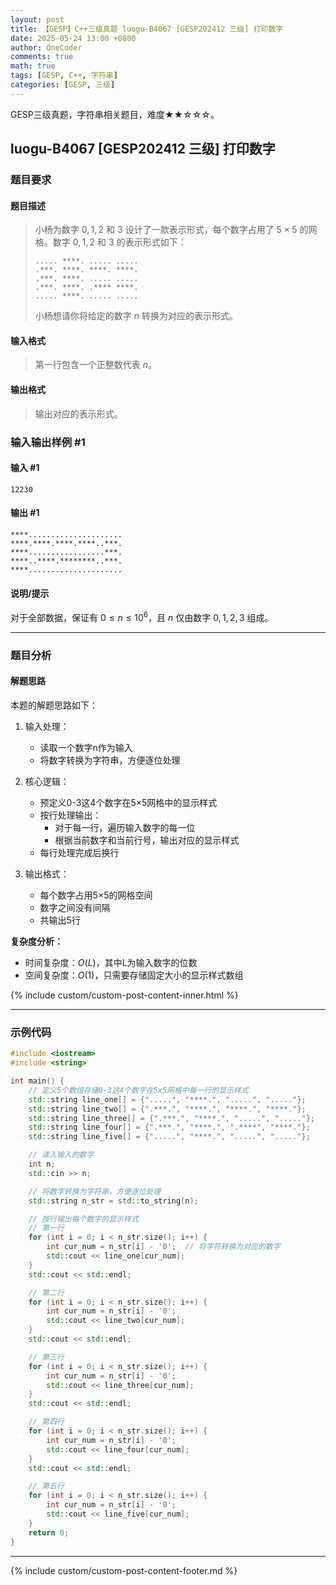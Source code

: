 ```yaml
---
layout: post
title: 【GESP】C++三级真题 luogu-B4067 [GESP202412 三级] 打印数字
date: 2025-05-24 13:00 +0800
author: OneCoder
comments: true
math: true
tags: [GESP, C++, 字符串]
categories: [GESP, 三级]
---
```

GESP三级真题，字符串相关题目，难度★★☆☆☆。

<!--more-->

## luogu-B4067 [GESP202412 三级] 打印数字

### 题目要求

#### 题目描述

>小杨为数字 $0,1,2$ 和 $3$ 设计了一款表示形式，每个数字占用了 $5\times 5$ 的网格。数字 $0,1,2$ 和 $3$ 的表示形式如下：
>
>```plain
>..... ****. ..... .....
>.***. ****. ****. ****.
>.***. ****. ..... .....
>.***. ****. .**** ****.
>..... ****. ..... .....
>```
>
>小杨想请你将给定的数字 $n$ 转换为对应的表示形式。

#### 输入格式

>第一行包含一个正整数代表 $n$。

#### 输出格式

>输出对应的表示形式。

### 输入输出样例 #1

#### 输入 #1

```console
12230
```

#### 输出 #1

```plain
****.....................
****.****.****.****..***.
****.................***.
****..****.********..***.
****.....................
```

#### 说明/提示

对于全部数据，保证有 $0\le n\le 10^6$，且 $n$ 仅由数字 $0,1,2,3$ 组成。

---

### 题目分析

#### 解题思路

本题的解题思路如下：

1. 输入处理：
   - 读取一个数字n作为输入
   - 将数字转换为字符串，方便逐位处理

2. 核心逻辑：
   - 预定义0-3这4个数字在5×5网格中的显示样式
   - 按行处理输出：
     - 对于每一行，遍历输入数字的每一位
     - 根据当前数字和当前行号，输出对应的显示样式
   - 每行处理完成后换行

3. 输出格式：
   - 每个数字占用5×5的网格空间
   - 数字之间没有间隔
   - 共输出5行

**复杂度分析：**

- 时间复杂度：$O(L)$，其中L为输入数字的位数
- 空间复杂度：$O(1)$，只需要存储固定大小的显示样式数组

{% include custom/custom-post-content-inner.html %}

---

### 示例代码

```cpp
#include <iostream>
#include <string>

int main() {
    // 定义5个数组存储0-3这4个数字在5x5网格中每一行的显示样式
    std::string line_one[] = {".....", "****.", ".....", "....."};
    std::string line_two[] = {".***.", "****.", "****.", "****."};
    std::string line_three[] = {".***.", "****.", ".....", "....."};
    std::string line_four[] = {".***.", "****.", ".****", "****."};
    std::string line_five[] = {".....", "****.", ".....", "....."};

    // 读入输入的数字
    int n;
    std::cin >> n;

    // 将数字转换为字符串，方便逐位处理
    std::string n_str = std::to_string(n);

    // 按行输出每个数字的显示样式
    // 第一行
    for (int i = 0; i < n_str.size(); i++) {
        int cur_num = n_str[i] - '0';  // 将字符转换为对应的数字
        std::cout << line_one[cur_num];
    }
    std::cout << std::endl;

    // 第二行
    for (int i = 0; i < n_str.size(); i++) {
        int cur_num = n_str[i] - '0';
        std::cout << line_two[cur_num];
    }
    std::cout << std::endl;

    // 第三行
    for (int i = 0; i < n_str.size(); i++) {
        int cur_num = n_str[i] - '0';
        std::cout << line_three[cur_num];
    }
    std::cout << std::endl;

    // 第四行
    for (int i = 0; i < n_str.size(); i++) {
        int cur_num = n_str[i] - '0';
        std::cout << line_four[cur_num];
    }
    std::cout << std::endl;

    // 第五行
    for (int i = 0; i < n_str.size(); i++) {
        int cur_num = n_str[i] - '0';
        std::cout << line_five[cur_num];
    }
    return 0;
}
```

---

{% include custom/custom-post-content-footer.md %}
